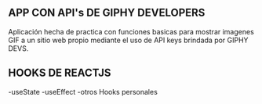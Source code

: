 ## APP CON API's DE GIPHY DEVELOPERS

Aplicación hecha de practica con funciones basicas para mostrar imagenes GIF
a un sitio web propio mediante el uso de API keys brindada por GIPHY DEVS.

## HOOKS DE REACTJS

-useState
-useEffect
-otros Hooks personales